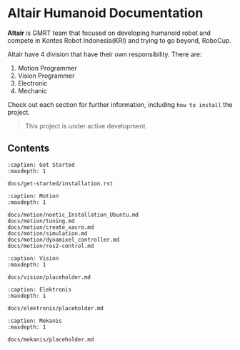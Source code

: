 # Altair Humanoid Documentation

**Altair** is GMRT team that focused on developing humanoid robot and  compete in Kontes Robot Indonesia(KRI) and trying to go beyond, RoboCup.

Altair have 4 division that have their own responsibility. There are:

1. Motion Programmer
2. Vision Programmer
3. Electronic
4. Mechanic

Check out each section for further information, including
`how to install` the project.

> This project is under active development.

## Contents

```{toctree}
:caption: Get Started
:maxdepth: 1

docs/get-started/installation.rst
```

```{toctree}
:caption: Motion
:maxdepth: 1

docs/motion/noetic_Installation_Ubuntu.md
docs/motion/tuning.md
docs/motion/create_xacro.md
docs/motion/simulation.md
docs/motion/dynamixel_controller.md
docs/motion/ros2-control.md
```

```{toctree}
:caption: Vision
:maxdepth: 1

docs/vision/placeholder.md
```

```{toctree}
:caption: Elektronis
:maxdepth: 1

docs/elektronis/placeholder.md
```

```{toctree}
:caption: Mekanis
:maxdepth: 1

docs/mekanis/placeholder.md
```

```{toctree}

```
